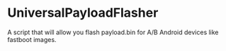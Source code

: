 # UniversalPayloadFlasher
A script that will allow you flash payload.bin for A/B Android devices like fastboot images.
